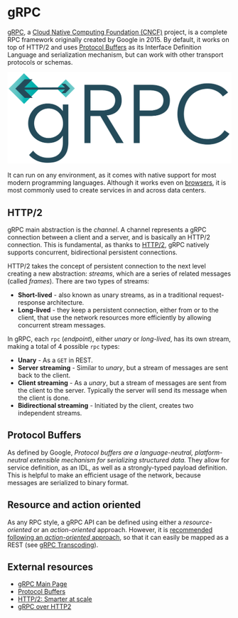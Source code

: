 # gRPC
[gRPC][], a [Cloud Native Computing Foundation (CNCF)][CNCF] project, is a complete RPC framework originally created by Google in 2015. By default, it works on top of HTTP/2 and uses [Protocol Buffers][] as its Interface Definition Language and serialization mechanism, but can work with other transport protocols or schemas.

![](media/grpc.png)

It can run on any environment, as it comes with native support for most modern programming languages. Although it works even on [browsers](https://github.com/grpc/grpc-web), it is most commonly used to create services in and across data centers.

## HTTP/2
gRPC main abstraction is the _channel_. A channel represents a gRPC connection between a client and a server, and is basically an HTTP/2 connection. This is fundamental, as thanks to [HTTP/2][HTTP/2: Smarter at scale], gRPC natively supports concurrent, bidirectional persistent connections.

HTTP/2 takes the concept of persistent connection to the next level creating a new abstraction: _streams_, which are a series of related messages (called _frames_). There are two types of streams:

* **Short-lived** - also known as unary streams, as in a traditional request-response architecture.
* **Long-lived** - they keep a persistent connection, either from or to the client, that use the network resources more efficiently by allowing concurrent stream messages.

In gRPC, each `rpc` (_endpoint_), either _unary_ or _long-lived_, has its own stream, making a total of 4 possible `rpc` types:

* **Unary** - As a `GET` in REST.
* **Server streaming** - Similar to _unary_, but a stream of messages are sent back to the client.
* **Client streaming** - As a _unary_, but a stream of messages are sent from the client to the server. Typically the server will send its message when the client is done.
* **Bidirectional streaming** - Initiated by the client, creates two independent streams.

## Protocol Buffers
As defined by Google, _Protocol buffers are a language-neutral, platform-neutral extensible mechanism for serializing structured data._ They allow for service definition, as an IDL, as well as a strongly-typed payload definition. This is helpful to make an efficient usage of the network, because messages are serialized to binary format.

## Resource and action oriented
As any RPC style, a gRPC API can be defined using either a _resource-oriented_ or an _action-oriented_ approach. However, it is [recommended following an _action-oriented_ approach](https://cloud.google.com/apis/design/resources), so that it can easily be mapped as a REST (see [gRPC Transcoding](https://github.com/googleapis/googleapis/blob/master/google/api/http.proto)).

## External resources
* [gRPC Main Page][gRPC]
* [Protocol Buffers][]
* [HTTP/2: Smarter at scale][]
* [gRPC over HTTP2](https://github.com/grpc/grpc/blob/master/doc/PROTOCOL-HTTP2.md)

[gRPC]: https://grpc.io/
[CNCF]: https://www.cncf.io/
[Protocol Buffers]: https://developers.google.com/protocol-buffers
[HTTP/2: Smarter at scale]: https://www.cncf.io/blog/2018/07/03/http-2-smarter-at-scale/
